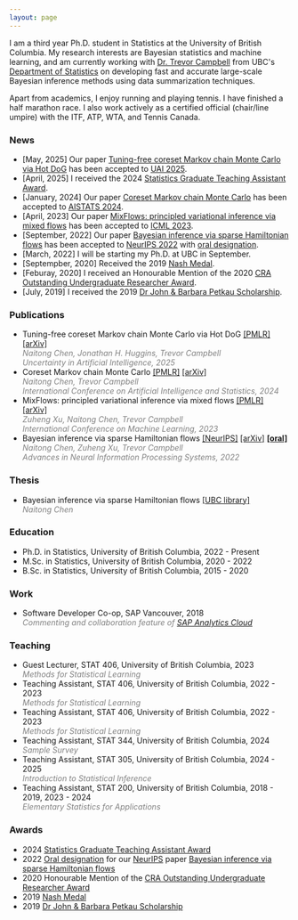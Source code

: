 ```yaml
---
layout: page
---
```


I am a third year Ph.D. student in Statistics at the University of British Columbia. My research interests are Bayesian statistics and machine learning, and am currently working with [Dr. Trevor Campbell](https://trevorcampbell.me/) from UBC's [Department of Statistics](https://www.stat.ubc.ca/) on developing fast and accurate large-scale Bayesian inference methods using data summarization techniques.

Apart from academics, I enjoy running and playing tennis. I have finished a half marathon race. I also work actively as a certified official (chair/line umpire) with the ITF, ATP, WTA, and Tennis Canada.

### News
* [May, 2025] Our paper [Tuning-free coreset Markov chain Monte Carlo via Hot DoG](https://arxiv.org/abs/2410.18973) has been accepted to [UAI 2025](https://www.auai.org/uai2025/).
* [April, 2025] I received the 2024 [Statistics Graduate Teaching Assistant Award](https://www.stat.ubc.ca/news/congratulations-2024-gta-award-winners-kenny-chiu-and-naitong-chen).
* [January, 2024] Our paper [Coreset Markov chain Monte Carlo](https://arxiv.org/abs/2310.17063) has been accepted to [AISTATS 2024](https://aistats.org/aistats2024/).
* [April, 2023] Our paper [MixFlows: principled variational inference via mixed flows](https://arxiv.org/abs/2205.07475) has been accepted to [ICML 2023](https://icml.cc/).
* [September, 2022] Our paper [Bayesian inference via sparse Hamiltonian flows](https://arxiv.org/abs/2203.05723) has been accepted to [NeurIPS 2022](https://neurips.cc/) with [oral designation](https://nips.cc/virtual/2022/session/64761).
* [March, 2022] I will be starting my Ph.D. at UBC in September.
* [Septempber, 2020] Received the 2019 [Nash Medal](https://www.stat.ubc.ca/nash-medal).
* [Feburay, 2020] I received an Honourable Mention of the 2020 [CRA Outstanding Undergraduate Researcher Award](https://cra.org/crae/awards/cra-outstanding-undergraduate-researchers/).
* [July, 2019] I received the 2019 [Dr John & Barbara Petkau Scholarship](https://www.stat.ubc.ca/dr-john-and-barbara-petkau-scholarship).

### Publications
* Tuning-free coreset Markov chain Monte Carlo via Hot DoG [[PMLR]](https://proceedings.mlr.press/v286/chen25d.html) [[arXiv]](https://arxiv.org/abs/2410.18973)  
<span style="color:gray">*Naitong Chen, Jonathan H. Huggins, Trevor Campbell*</span>
<br><span style="color:gray">*Uncertainty in Artificial Intelligence, 2025*</span>
* Coreset Markov chain Monte Carlo [[PMLR]](https://proceedings.mlr.press/v238/chen24f.html) [[arXiv]](https://arxiv.org/abs/2310.17063)
<br><span style="color:gray">*Naitong Chen, Trevor Campbell*</span>
<br><span style="color:gray">*International Conference on Artificial Intelligence and Statistics, 2024*</span>
* MixFlows: principled variational inference via mixed flows [[PMLR]](https://proceedings.mlr.press/v202/xu23b.html) [[arXiv]](https://arxiv.org/abs/2205.07475)
<br><span style="color:gray">*Zuheng Xu, Naitong Chen, Trevor Campbell*</span>
<br><span style="color:gray">*International Conference on Machine Learning, 2023*</span>
* Bayesian inference via sparse Hamiltonian flows [[NeurIPS]](https://papers.nips.cc/paper_files/paper/2022/hash/83b17fb3369b1effa97ca5409526b02e-Abstract-Conference.html) [[arXiv]](https://arxiv.org/abs/2203.05723) [**[oral]**](https://nips.cc/virtual/2022/session/64761)
<br><span style="color:gray">*Naitong Chen, Zuheng Xu, Trevor Campbell*</span>
<br><span style="color:gray">*Advances in Neural Information Processing Systems, 2022*</span>

### Thesis
* Bayesian inference via sparse Hamiltonian flows [[UBC library]](https://dx.doi.org/10.14288/1.0417554)
<br><span style="color:gray">*Naitong Chen*</span>

### Education
* Ph.D. in Statistics, University of British Columbia, 2022 - Present
* M.Sc. in Statistics, University of British Columbia, 2020 - 2022
* B.Sc. in Statistics, University of British Columbia, 2015 - 2020

### Work
* Software Developer Co-op, SAP Vancouver, 2018
<br><span style="color:gray">*Commenting and collaboration feature of [SAP Analytics Cloud](https://www.sap.com/products/data-cloud/cloud-analytics.html)*</span>

### Teaching
* Guest Lecturer, STAT 406, University of British Columbia, 2023
<br><span style="color:gray">*Methods for Statistical Learning*</span>
* Teaching Assistant, STAT 406, University of British Columbia, 2022 - 2023
<br><span style="color:gray">*Methods for Statistical Learning*</span>
* Teaching Assistant, STAT 406, University of British Columbia, 2022 - 2023
<br><span style="color:gray">*Methods for Statistical Learning*</span>
* Teaching Assistant, STAT 344, University of British Columbia, 2024
<br><span style="color:gray">*Sample Survey*</span>
* Teaching Assistant, STAT 305, University of British Columbia, 2024 - 2025
<br><span style="color:gray">*Introduction to Statistical Inference*</span>
* Teaching Assistant, STAT 200, University of British Columbia, 2018 - 2019, 2023 - 2024
<br><span style="color:gray">*Elementary Statistics for Applications*</span>

### Awards
* 2024 [Statistics Graduate Teaching Assistant Award](https://www.stat.ubc.ca/news/congratulations-2024-gta-award-winners-kenny-chiu-and-naitong-chen)
* 2022 [Oral designation](https://nips.cc/virtual/2022/session/64761) for our [NeurIPS](https://neurips.cc/) paper [Bayesian inference via sparse Hamiltonian flows](https://papers.nips.cc/paper_files/paper/2022/hash/83b17fb3369b1effa97ca5409526b02e-Abstract-Conference.html)
* 2020 Honourable Mention of the [CRA Outstanding Undergraduate Researcher Award](https://cra.org/crae/awards/cra-outstanding-undergraduate-researchers/)
* 2019 [Nash Medal](https://www.stat.ubc.ca/nash-medal)
* 2019 [Dr John & Barbara Petkau Scholarship](https://www.stat.ubc.ca/dr-john-and-barbara-petkau-scholarship)